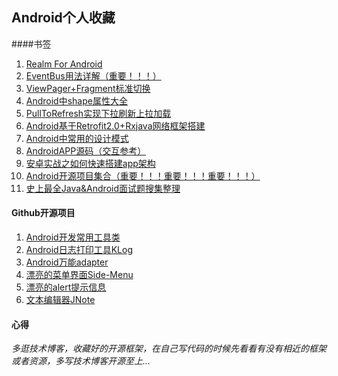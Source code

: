 ## Android个人收藏

####书签

1. [Realm For Android](http://www.cnblogs.com/RaphetS/p/5996265.html)
2. [EventBus用法详解（重要！！！）](http://www.jianshu.com/p/073309e1d0b2)
3. [ViewPager+Fragment标准切换](http://blog.csdn.net/zhang31jian/article/details/29867951)
4. [Android中shape属性大全](http://www.oschina.net/question/166763_34833)
5. [PullToRefresh实现下拉刷新上拉加载](http://www.cnblogs.com/liushilin/p/5687491.html)
6. [Android基于Retrofit2.0+Rxjava网络框架搭建](http://www.jianshu.com/p/29c2a9ac5abf)
7. [Android中常用的设计模式](http://blog.csdn.net/u010568407/article/details/51911677)
8. [AndroidAPP源码（交互参考）](http://www.android-doc.com/apps/)
9. [安卓实战之如何快速搭建app架构](http://blog.csdn.net/u013278099/article/details/51485476)
10. [Android开源项目集合（重要！！！重要！！！重要！！！）](http://www.jianshu.com/p/4b9346e01ed7)
11. [史上最全Java&Android面试题搜集整理](http://blog.csdn.net/wdong_love_cl/article/details/52084720)

#### Github开源项目

1. [Android开发常用工具类](https://github.com/zilianliuxue/AndroidStudy/blob/master/Android%20%E5%AE%9E%E6%88%98%E5%BC%80%E5%8F%91/Android%E5%BC%80%E5%8F%91%E5%B8%B8%E7%94%A8%E5%B7%A5%E5%85%B7%E7%B1%BB.md)
2. [Android日志打印工具KLog](https://github.com/ZhaoKaiQiang/KLog)
3. [Android万能adapter](https://github.com/hongyangAndroid/baseAdapter)
4. [漂亮的菜单界面Side-Menu](https://github.com/Yalantis/Side-Menu.Android)
5. [漂亮的alert提示信息](https://github.com/Tapadoo/Alerter)
6. [文本编辑器JNote](https://github.com/Jhuster/JNote)

#### 心得

​	*多逛技术博客，收藏好的开源框架，在自己写代码的时候先看看有没有相近的框架或者资源，多写技术博客开源至上...*